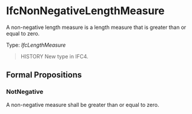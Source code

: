 # IfcNonNegativeLengthMeasure

A non-negative length measure is a length measure that is greater than or equal to zero.<!-- end of definition -->

Type: _IfcLengthMeasure_

> HISTORY New type in IFC4.

## Formal Propositions

### NotNegative
A non-negative measure shall be greater than or equal to zero.
